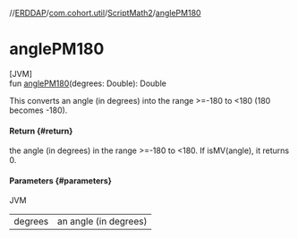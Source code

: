 //[ERDDAP](../../../index.md)/[com.cohort.util](../index.md)/[ScriptMath2](index.md)/[anglePM180](angle-p-m180.md)

# anglePM180

[JVM]\
fun [anglePM180](angle-p-m180.md)(degrees: Double): Double

This converts an angle (in degrees) into the range &gt;=-180 to &lt;180 (180 becomes -180).

#### Return {#return}

the angle (in degrees) in the range &gt;=-180 to &lt;180. If isMV(angle), it returns 0.

#### Parameters {#parameters}

JVM

| | |
|---|---|
| degrees | an angle (in degrees) |